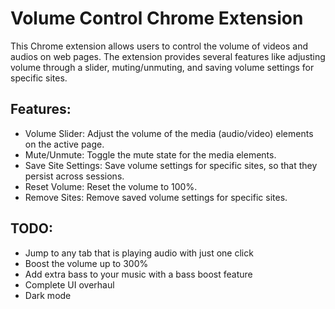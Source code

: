 # Volume Control Chrome Extension
This Chrome extension allows users to control the volume of videos and audios on web pages. The extension provides several features like adjusting volume through a slider, muting/unmuting, and saving volume settings for specific sites.

## Features:
+ Volume Slider: Adjust the volume of the media (audio/video) elements on the active page.
+ Mute/Unmute: Toggle the mute state for the media elements.
+ Save Site Settings: Save volume settings for specific sites, so that they persist across sessions.
+ Reset Volume: Reset the volume to 100%.
+ Remove Sites: Remove saved volume settings for specific sites.

## TODO:
+ Jump to any tab that is playing audio with just one click
+ Boost the volume up to 300%
+ Add extra bass to your music with a bass boost feature
+ Complete UI overhaul
+ Dark mode